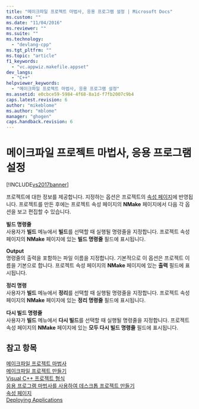 ```yaml
---
title: "메이크파일 프로젝트 마법사, 응용 프로그램 설정 | Microsoft Docs"
ms.custom: ""
ms.date: "11/04/2016"
ms.reviewer: ""
ms.suite: ""
ms.technology: 
  - "devlang-cpp"
ms.tgt_pltfrm: ""
ms.topic: "article"
f1_keywords: 
  - "vc.appwiz.makefile.appset"
dev_langs: 
  - "C++"
helpviewer_keywords: 
  - "메이크파일 프로젝트 마법사, 응용 프로그램 설정"
ms.assetid: e0cbce59-5984-4f68-8a1d-f7fb2007c9b4
caps.latest.revision: 6
author: "mikeblome"
ms.author: "mblome"
manager: "ghogen"
caps.handback.revision: 6
---
```

# 메이크파일 프로젝트 마법사, 응용 프로그램 설정
[!INCLUDE[vs2017banner](../assembler/inline/includes/vs2017banner.md)]

프로젝트에 대한 정보를 제공합니다.  지정하는 옵션은 프로젝트의 [속성 페이지](../ide/working-with-project-properties.md)에 반영됩니다.  프로젝트를 만든 후에는 프로젝트 속성 페이지의 **NMake** 페이지에서 다음 각 옵션을 보고 편집할 수 있습니다.  
  
 **빌드 명령줄**  
 사용자가 **빌드** 메뉴에서 **빌드**를 선택할 때 실행될 명령줄을 지정합니다.  프로젝트 속성 페이지의 **NMake** 페이지에 있는 **빌드 명령줄** 필드에 표시됩니다.  
  
 **Output**  
 명령줄의 출력을 포함하는 파일 이름을 지정합니다.  기본적으로 이 옵션은 프로젝트 이름을 기본으로 합니다.  프로젝트 속성 페이지의 **NMake** 페이지에 있는 **출력** 필드에 표시됩니다.  
  
 **정리 명령**  
 사용자가 **빌드** 메뉴에서 **정리**를 선택할 때 실행될 명령줄을 지정합니다.  프로젝트 속성 페이지의 **NMake** 페이지에 있는 **정리 명령줄** 필드에 표시됩니다.  
  
 **다시 빌드 명령줄**  
 사용자가 **빌드** 메뉴에서 **다시 빌드**를 선택할 때 실행될 명령줄을 지정합니다.  프로젝트 속성 페이지의 **NMake** 페이지에 있는 **모두 다시 빌드 명령줄** 필드에 표시됩니다.  
  
## 참고 항목  
 [메이크파일 프로젝트 마법사](../ide/makefile-project-wizard.md)   
 [메이크파일 프로젝트 만들기](../ide/creating-a-makefile-project.md)   
 [Visual C\+\+ 프로젝트 형식](../ide/visual-cpp-project-types.md)   
 [응용 프로그램 마법사를 사용하여 데스크톱 프로젝트 만들기](../ide/creating-desktop-projects-by-using-application-wizards.md)   
 [속성 페이지](../ide/property-pages-visual-cpp.md)   
 [Deploying Applications](http://msdn.microsoft.com/ko-kr/4ff8881d-0daf-47e7-bfe7-774c625031b4)